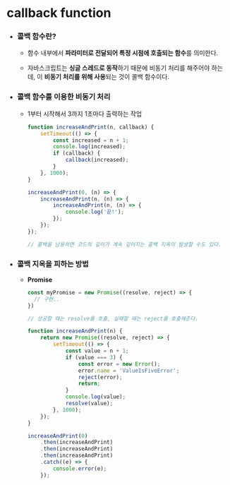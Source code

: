 # callback function

* ### 콜백 함수란?

  * 함수 내부에서 **파라미터로 전달되어 특정 시점에 호출되는 함수**를 의미한다.

  * 자바스크립트는 **싱글 스레드로 동작**하기 때문에 비동기 처리를 해주어야 하는데, 이 **비동기 처리를 위해 사용**되는 것이 콜백 함수이다.

    

* ### 콜백 함수를 이용한 비동기 처리

  * 1부터 시작해서 3까지 1초마다 출력하는 작업

    ```javascript
    function increaseAndPrint(n, callback) {
        setTimeout(() => {
            const increased = n + 1;
            console.log(increased);
            if (callback) {
                callback(increased);
            }
        }, 1000);
    }
    
    increaseAndPrint(0, (n) => {
        increaseAndPrint(n, (n) => {
            increaseAndPrint(n, (n) => {
                console.log('끝!');
            });
        });
    });
    
    // 콜백을 남용하면 코드의 깊이가 계속 깊어지는 콜백 지옥이 발생할 수도 있다.
    ```

    

* ### 콜백 지옥을 피하는 방법

  * **Promise**

    ```javascript
    const myPromise = new Promise((resolve, reject) => {
      // 구현..
    })
    
    // 성공할 때는 resolve를 호출, 실패할 때는 reject를 호출해준다.
    ```

    ```javascript
    function increaseAndPrint(n) {
        return new Promise((resolve, reject) => {
            setTimeout(() => {
                const value = n + 1;
                if (value === 3) {
                    const error = new Error();
                    error.name = 'ValueIsFiveError';
                    reject(error);
                    return;
                }
                console.log(value);
                resolve(value);
            }, 1000);
        });
    }
    
    increaseAndPrint(0)
        .then(increaseAndPrint)
        .then(increaseAndPrint)
        .then(increaseAndPrint)
        .catch((e) => {
            console.error(e);
        });
    ```

    